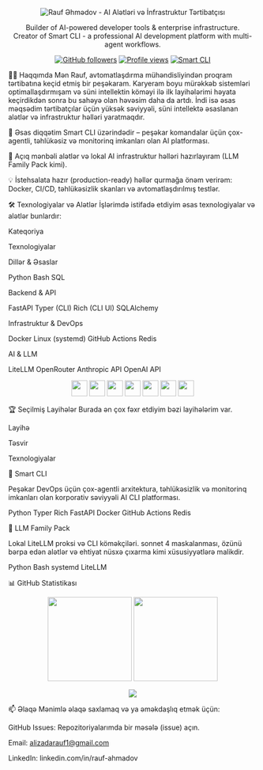 <!-- Yenidən dizayn edilmiş README | Rauf Əhmədov (raufA1) -->

<!-- Giriş Banneri -->

<p align="center">
<img src="https://www.google.com/search?q=https://raw.githubusercontent.com/raufA1/raufA1/main/header.png" alt="Rauf Əhmədov - AI Alətləri və İnfrastruktur Tərtibatçısı">
</p>

<div align="center">

Builder of AI-powered developer tools & enterprise infrastructure. <br />
Creator of Smart CLI - a professional AI development platform with multi-agent workflows.

<p align="center">
<a href="https://github.com/raufA1?tab=followers"><img alt="GitHub followers" src="https://www.google.com/search?q=https://img.shields.io/github/followers/raufA1%3Fstyle%3Dfor-the-badge%26logo%3Dgithub%26labelColor%3D101010%26color%3D0077b5"></a>
<a href="https://github.com/raufA1"><img alt="Profile views" src="https://www.google.com/search?q=https://komarev.com/ghpvc/%3Fusername%3DraufA1%26style%3Dfor-the-badge%26logo%3Dgithub%26labelColor%3D101010%26color%3D4c1"></a>
<a href="https://github.com/raufA1/smart-cli"><img alt="Smart CLI" src="https://www.google.com/search?q=https://img.shields.io/badge/Project-Smart%2520CLI-0066CC%3Fstyle%3Dfor-the-badge%26logo%3Dgithub%26labelColor%3D101010"></a>
</p>
</div>

👨‍💻 Haqqımda
Mən Rauf, avtomatlaşdırma mühəndisliyindən proqram tərtibatına keçid etmiş bir peşəkaram. Karyeram boyu mürəkkəb sistemləri optimallaşdırmışam və süni intellektin köməyi ilə ilk layihələrimi həyata keçirdikdən sonra bu sahəyə olan həvəsim daha da artdı. İndi isə əsas məqsədim tərtibatçılar üçün yüksək səviyyəli, süni intellektə əsaslanan alətlər və infrastruktur həlləri yaratmaqdır.

🚀 Əsas diqqətim Smart CLI üzərindədir – peşəkar komandalar üçün çox-agentli, təhlükəsiz və monitorinq imkanları olan AI platforması.

🔧 Açıq mənbəli alətlər və lokal AI infrastruktur həlləri hazırlayıram (LLM Family Pack kimi).

💡 İstehsalata hazır (production-ready) həllər qurmağa önəm verirəm: Docker, CI/CD, təhlükəsizlik skanları və avtomatlaşdırılmış testlər.

🛠️ Texnologiyalar və Alətlər
İşlərimdə istifadə etdiyim əsas texnologiyalar və alətlər bunlardır:

Kateqoriya

Texnologiyalar

Dillər & Əsaslar

Python Bash SQL

Backend & API

FastAPI Typer (CLI) Rich (CLI UI) SQLAlchemy

Infrastruktur & DevOps

Docker Linux (systemd) GitHub Actions Redis

AI & LLM

LiteLLM OpenRouter Anthropic API OpenAI API

<p align="center">
<img height="32" src="https://www.google.com/search?q=https://img.shields.io/badge/Python-3776AB%3Fstyle%3Dfor-the-badge%26logo%3Dpython%26logoColor%3Dwhite">
<img height="32" src="https://www.google.com/search?q=https://img.shields.io/badge/Bash-121011%3Fstyle%3Dfor-the-badge%26logo%3Dgnu-bash%26logoColor%3Dwhite">
<img height="32" src="https://www.google.com/search?q=https://img.shields.io/badge/FastAPI-009688%3Fstyle%3Dfor-the-badge%26logo%3Dfastapi%26logoColor%3Dwhite">
<img height="32" src="https://www.google.com/search?q=https://img.shields.io/badge/Docker-2496ED%3Fstyle%3Dfor-the-badge%26logo%3Ddocker%26logoColor%3Dwhite">
<img height="32" src="https://img.shields.io/badge/Redis-DC382D?style=for-the-badge&logo=redis&logoColor=white">
<img height="32" src="https://www.google.com/search?q=https://img.shields.io/badge/Linux-000%3Fstyle%3Dfor-the-badge%26logo%3Dlinux%26logoColor%3Dwhite">
<img height="32" src="https://www.google.com/search?q=https://img.shields.io/badge/GitHub%2520Actions-2088FF%3Fstyle%3Dfor-the-badge%26logo%3Dgithub-actions%26logoColor%3Dwhite">
</p>

🏆 Seçilmiş Layihələr
Burada ən çox fəxr etdiyim bəzi layihələrim var.

Layihə

Təsvir

Texnologiyalar

🚀 Smart CLI

Peşəkar DevOps üçün çox-agentli arxitektura, təhlükəsizlik və monitorinq imkanları olan korporativ səviyyəli AI CLI platforması.

Python Typer Rich FastAPI Docker GitHub Actions Redis

🔧 LLM Family Pack

Lokal LiteLLM proksi və CLI köməkçiləri. sonnet 4 maskalanması, özünü bərpa edən alətlər və ehtiyat nüsxə çıxarma kimi xüsusiyyətlərə malikdir.

Python Bash systemd LiteLLM

📊 GitHub Statistikası
<p align="center">
<img height="170" src="https://www.google.com/search?q=https://github-readme-stats.vercel.app/api%3Fusername%3DraufA1%26show_icons%3Dtrue%26count_private%3Dtrue%26theme%3Dtokyonight%26hide_border%3Dtrue%26border_radius%3D10" />
<img height="170" src="https://www.google.com/search?q=https://github-readme-stats.vercel.app/api/top-langs/%3Fusername%3DraufA1%26layout%3Dcompact%26theme%3Dtokyonight%26hide_border%3Dtrue%26border_radius%3D10%26langs_count%3D8" />
</p>
<p align="center">
<img src="https://www.google.com/search?q=https://github-readme-streak-stats.herokuapp.com/%3Fuser%3DraufA1%26theme%3Ddracula%26hide_border%3Dtrue%26border_radius%3D10%26date_format%3Dj%2520M%255B%2520Y%255D" />
</p>

📫 Əlaqə
Mənimlə əlaqə saxlamaq və ya əməkdaşlıq etmək üçün:

GitHub Issues: Repozitoriyalarımda bir məsələ (issue) açın.

Email: alizadarauf1@gmail.com

LinkedIn: linkedin.com/in/rauf-ahmadov
